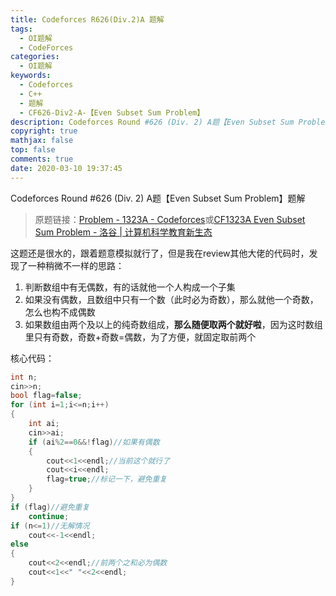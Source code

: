 ```yaml
---
title: Codeforces R626(Div.2)A 题解
tags:
  - OI题解
  - CodeForces
categories:
  - OI题解
keywords:
  - Codeforces
  - C++
  - 题解
  - CF626-Div2-A-【Even Subset Sum Problem】
description: Codeforces Round #626 (Div. 2) A题【Even Subset Sum Problem】题解
copyright: true
mathjax: false
top: false
comments: true
date: 2020-03-10 19:37:45
---
```


Codeforces Round #626 (Div. 2) A题【Even Subset Sum Problem】题解

> 原题链接：[Problem - 1323A - Codeforces](https://codeforces.com/problemset/problem/1323/A)或[CF1323A Even Subset Sum Problem - 洛谷 | 计算机科学教育新生态](https://www.luogu.com.cn/problem/CF1323A)

这题还是很水的，跟着题意模拟就行了，但是我在review其他大佬的代码时，发现了一种稍微不一样的思路：

1. 判断数组中有无偶数，有的话就他一个人构成一个子集
2. 如果没有偶数，且数组中只有一个数（此时必为奇数），那么就他一个奇数，怎么也构不成偶数
3. 如果数组由两个及以上的纯奇数组成，**那么随便取两个就好啦**，因为这时数组里只有奇数，奇数+奇数=偶数，为了方便，就固定取前两个

核心代码：

```cpp
int n;
cin>>n;
bool flag=false;
for (int i=1;i<=n;i++)
{
	int ai;
	cin>>ai;
	if (ai%2==0&&!flag)//如果有偶数
	{
		cout<<1<<endl;//当前这个就行了
		cout<<i<<endl;
		flag=true;//标记一下，避免重复
	}
}
if (flag)//避免重复
	continue;
if (n<=1)//无解情况
	cout<<-1<<endl;
else
{
	cout<<2<<endl;//前两个之和必为偶数
	cout<<1<<" "<<2<<endl;
}
```

